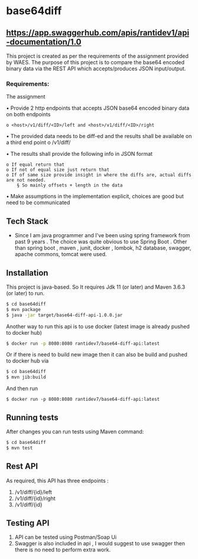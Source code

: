 # base64diff

## https://app.swaggerhub.com/apis/rantidev1/api-documentation/1.0

This project is created as per the requirements of the assignment provided by WAES.
The purpose of this project is to compare the base64 encoded binary data via the
REST API which accepts/produces JSON input/output. 


### Requirements:
	
The assignment

• Provide 2 http endpoints that accepts JSON base64 encoded binary data on both endpoints

	o <host>/v1/diff/<ID>/left and <host>/v1/diff/<ID>/right
• The provided data needs to be diff-ed and the results shall be available on a third end point
	o <host>/v1/diff/<ID>
	
• The results shall provide the following info in JSON format

	o If equal return that
	o If not of equal size just return that
	o If of same size provide insight in where the diffs are, actual diffs are not needed.
		§ So mainly offsets + length in the data
• Make assumptions in the implementation explicit, choices are good but need to be communicated

## Tech Stack

* Since I am java programmer and I've been using spring framework from past 9 years . The choice was quite obvious to use Spring Boot .
Other than spring boot , maven , junit, docker , lombok, h2 database, swagger, apache commons, tomcat were used. 

## Installation

This project is java-based. So It requires Jdk 11 (or later) and Maven 3.6.3 (or later)  to run.

```sh
$ cd base64diff
$ mvn package
$ java -jar target/base64-diff-api-1.0.0.jar 
```
Another way to run this api is to use docker (latest image is already pushed to docker hub)

```sh
$ docker run -p 8080:8080 rantidev7/base64-diff-api:latest

```
Or if there is need to build new image then it can also be build and pushed to 
docker hub via 

```sh
$ cd base64diff
$ mvn jib:build
```
And then run 
```
$ docker run -p 8080:8080 rantidev7/base64-diff-api:latest
```


## Running tests
After changes you can run tests using Maven command:
```sh
$ cd base64diff
$ mvn test
```

## Rest API

 As required, this API has three endpoints :
  1. /v1/diff/{id}/left
  2. /v1/diff/{id}/right
  3. /v1/diff/{id}

## Testing API
1. API can be tested using Postman/Soap Ui
2. Swagger is also included in api , I would suggest to use swagger then there is no need to perform extra work.

